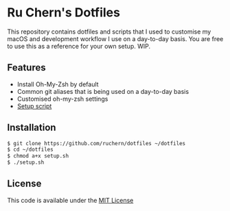 # Ru Chern's Dotfiles

This repository contains dotfiles and scripts that I used to customise my macOS and development workflow I use on a day-to-day basis. You are free to use this as a reference for your own setup. WIP.

## Features
- Install Oh-My-Zsh by default
- Common git aliases that is being used on a day-to-day basis
- Customised oh-my-zsh settings
- [Setup script](setup.sh)

## Installation
```bash
$ git clone https://github.com/ruchern/dotfiles ~/dotfiles
$ cd ~/dotfiles
$ chmod a+x setup.sh
$ ./setup.sh
```

## License
This code is available under the [MIT License](LICENSE)
